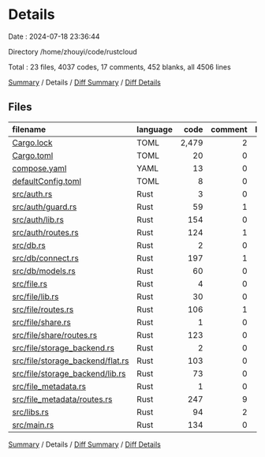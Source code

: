 # Details

Date : 2024-07-18 23:36:44

Directory /home/zhouyi/code/rustcloud

Total : 23 files,  4037 codes, 17 comments, 452 blanks, all 4506 lines

[Summary](results.md) / Details / [Diff Summary](diff.md) / [Diff Details](diff-details.md)

## Files
| filename | language | code | comment | blank | total |
| :--- | :--- | ---: | ---: | ---: | ---: |
| [Cargo.lock](/Cargo.lock) | TOML | 2,479 | 2 | 290 | 2,771 |
| [Cargo.toml](/Cargo.toml) | TOML | 20 | 0 | 2 | 22 |
| [compose.yaml](/compose.yaml) | YAML | 13 | 0 | 2 | 15 |
| [defaultConfig.toml](/defaultConfig.toml) | TOML | 8 | 0 | 0 | 8 |
| [src/auth.rs](/src/auth.rs) | Rust | 3 | 0 | 0 | 3 |
| [src/auth/guard.rs](/src/auth/guard.rs) | Rust | 59 | 1 | 6 | 66 |
| [src/auth/lib.rs](/src/auth/lib.rs) | Rust | 154 | 0 | 8 | 162 |
| [src/auth/routes.rs](/src/auth/routes.rs) | Rust | 124 | 1 | 8 | 133 |
| [src/db.rs](/src/db.rs) | Rust | 2 | 0 | 0 | 2 |
| [src/db/connect.rs](/src/db/connect.rs) | Rust | 197 | 1 | 11 | 209 |
| [src/db/models.rs](/src/db/models.rs) | Rust | 60 | 0 | 7 | 67 |
| [src/file.rs](/src/file.rs) | Rust | 4 | 0 | 0 | 4 |
| [src/file/lib.rs](/src/file/lib.rs) | Rust | 30 | 0 | 5 | 35 |
| [src/file/routes.rs](/src/file/routes.rs) | Rust | 106 | 1 | 18 | 125 |
| [src/file/share.rs](/src/file/share.rs) | Rust | 1 | 0 | 0 | 1 |
| [src/file/share/routes.rs](/src/file/share/routes.rs) | Rust | 123 | 0 | 26 | 149 |
| [src/file/storage_backend.rs](/src/file/storage_backend.rs) | Rust | 2 | 0 | 0 | 2 |
| [src/file/storage_backend/flat.rs](/src/file/storage_backend/flat.rs) | Rust | 103 | 0 | 12 | 115 |
| [src/file/storage_backend/lib.rs](/src/file/storage_backend/lib.rs) | Rust | 73 | 0 | 15 | 88 |
| [src/file_metadata.rs](/src/file_metadata.rs) | Rust | 1 | 0 | 0 | 1 |
| [src/file_metadata/routes.rs](/src/file_metadata/routes.rs) | Rust | 247 | 9 | 16 | 272 |
| [src/libs.rs](/src/libs.rs) | Rust | 94 | 2 | 10 | 106 |
| [src/main.rs](/src/main.rs) | Rust | 134 | 0 | 16 | 150 |

[Summary](results.md) / Details / [Diff Summary](diff.md) / [Diff Details](diff-details.md)